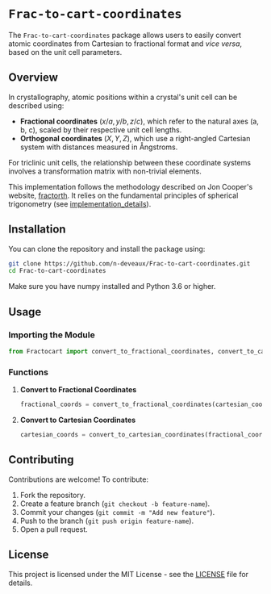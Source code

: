 # `Frac-to-cart-coordinates`

The `Frac-to-cart-coordinates` package allows users to easily convert atomic coordinates from Cartesian to fractional format and *vice versa*, based on the unit cell parameters.

## Overview

In crystallography, atomic positions within a crystal's unit cell can be described using:
- **Fractional coordinates** $(x/a, y/b, z/c)$, which refer to the natural axes \(a, b, c\), scaled by their respective unit cell lengths.
- **Orthogonal coordinates** $(X, Y, Z)$, which use a right-angled Cartesian system with distances measured in Ångstroms.

For triclinic unit cells, the relationship between these coordinate systems involves a transformation matrix with non-trivial elements.

This implementation follows the methodology described on Jon Cooper's website, [fractorth](https://ic50.org/fractorth/). It relies on the fundamental principles of spherical trigonometry (see [implementation_details](/implementation_details/implementation_details.pdf)).

## Installation

You can clone the repository and install the package using:

```bash
git clone https://github.com/n-deveaux/Frac-to-cart-coordinates.git
cd Frac-to-cart-coordinates
```

Make sure you have numpy installed and Python 3.6 or higher.

## Usage

### Importing the Module

```python
from Fractocart import convert_to_fractional_coordinates, convert_to_cartesian_coordinates
```

### Functions

1. **Convert to Fractional Coordinates**

   ```python
   fractional_coords = convert_to_fractional_coordinates(cartesian_coords, unit_cell)
   ````

2. **Convert to Cartesian Coordinates**

    ```python
    cartesian_coords = convert_to_cartesian_coordinates(fractional_coords, unit_cell)
    ````

## Contributing

Contributions are welcome! To contribute:
1. Fork the repository.
2. Create a feature branch (`git checkout -b feature-name`).
3. Commit your changes (`git commit -m "Add new feature"`).
4. Push to the branch (`git push origin feature-name`).
5. Open a pull request.

## License

This project is licensed under the MIT License - see the [LICENSE](LICENSE) file for details.


    